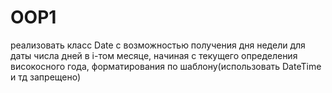 # OOP1
реализовать класс Date с возможностью получения дня недели для даты числа дней в i-том месяцe, начиная с текущего определения високосного года, форматирования по шаблону(использовать DateTime и тд запрещено)
